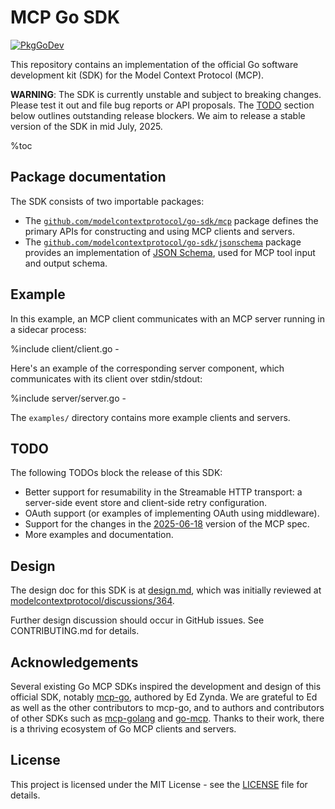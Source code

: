 # MCP Go SDK

<!-- TODO: update pkgsite links here to point to the modelcontextprotocol
module, once it exists. -->

[![PkgGoDev](https://pkg.go.dev/badge/golang.org/x/tools)](https://pkg.go.dev/github.com/modelcontextprotocol/go-sdk)

This repository contains an implementation of the official Go software
development kit (SDK) for the Model Context Protocol (MCP).

**WARNING**: The SDK is currently unstable and subject to breaking changes.
Please test it out and file bug reports or API proposals. The [TODO](#todo)
section below outlines outstanding release blockers. We aim to release a stable
version of the SDK in mid July, 2025.

%toc

## Package documentation

The SDK consists of two importable packages:

- The
  [`github.com/modelcontextprotocol/go-sdk/mcp`](https://pkg.go.dev/github.com/buildbuddy-io/buildbuddy/experimental/modelcontextprotocol/go-sdk/mcp)
  package defines the primary APIs for constructing and using MCP clients and
  servers.
- The
  [`github.com/modelcontextprotocol/go-sdk/jsonschema`](https://pkg.go.dev/github.com/buildbuddy-io/buildbuddy/experimental/modelcontextprotocol/go-sdk/jsonschema)
  package provides an implementation of [JSON
  Schema](https://json-schema.org/), used for MCP tool input and output schema.

## Example

In this example, an MCP client communicates with an MCP server running in a
sidecar process:

%include client/client.go -

Here's an example of the corresponding server component, which communicates
with its client over stdin/stdout:

%include server/server.go -

The `examples/` directory contains more example clients and servers.

## TODO

The following TODOs block the release of this SDK:

- Better support for resumability in the Streamable HTTP transport: a
  server-side event store and client-side retry configuration.
- OAuth support (or examples of implementing OAuth using middleware).
- Support for the changes in the
  [2025-06-18](https://modelcontextprotocol.io/specification/2025-06-18/changelog)
  version of the MCP spec.
- More examples and documentation.

## Design

The design doc for this SDK is at [design.md](./design/design.md), which was
initially reviewed at
[modelcontextprotocol/discussions/364](https://github.com/orgs/modelcontextprotocol/discussions/364).

Further design discussion should occur in GitHub issues. See CONTRIBUTING.md
for details.

## Acknowledgements

Several existing Go MCP SDKs inspired the development and design of this
official SDK, notably [mcp-go](https://github.com/mark3labs/mcp-go), authored
by Ed Zynda. We are grateful to Ed as well as the other contributors to mcp-go,
and to authors and contributors of other SDKs such as
[mcp-golang](https://github.com/metoro-io/mcp-golang) and
[go-mcp](https://github.com/ThinkInAIXYZ/go-mcp). Thanks to their work, there
is a thriving ecosystem of Go MCP clients and servers.

## License

This project is licensed under the MIT License - see the [LICENSE](./LICENSE)
file for details.
